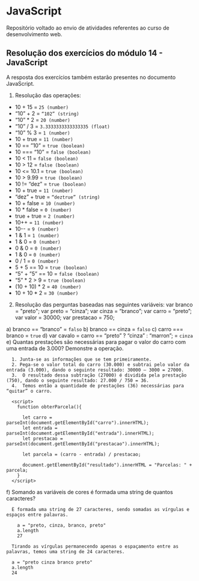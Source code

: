 # JavaScript
Repositório voltado ao envio de atividades referentes ao curso de desenvolvimento web.
## Resolução dos exercícios do módulo 14 - JavaScript
A resposta dos exercícios também estarão presentes no documento JavaScript.

1. Resolução das operações:
  * 10 + 15 = ```25 (number)```
  * “10” + 2 = ```“102” (string)```
  * “10” * 2 = ```20 (number)```
  * “10” / 3 = ```3.3333333333333335 (float)```
  * “10” % 3 = ```1 (number)```
  * 10 + true = ```11 (number)```
  * 10 == ”10” = ```true (boolean)```
  * 10 === “10” = ```false (boolean)```
  * 10 < 11 = ```false (boolean)```
  * 10 > 12 = ```false (boolean)```
  * 10 <= 10.1 = ```true (boolean)```
  * 10 > 9.99 = ```true (boolean)```
  * 10 != “dez” = ```true (boolean)```
  * 10 + true = ```11 (number)```
  * “dez” + true = ```“deztrue” (string)```
  * 10 + false = ```10 (number)```
  * 10 * false = ```0 (number)```
  * true + true = ```2 (number)```
  * 10++ = ```11 (number)```
  * 10-- = ```9 (number)```
  * 1 & 1 = ```1 (number)```
  * 1 & 0 = ```0 (number)```
  * 0 & 0 = ```0 (number)```
  * 1 & 0 = ```0 (number)```
  * 0 / 1 = ```0 (number)```
  * 5 + 5 == 10 = ```true (boolean)```
  * “5” + ”5” == 10 = ```false (boolean)```
  * “5” * 2 > 9 = ```true (boolean)```
  * (10 + 10) * 2 = ```40 (number)```
  * 10 + 10 * 2 = ```30 (number)```

2. Resolução das perguntas baseadas nas seguintes variáveis:
  var branco = "preto";
  var preto = “cinza”;
  var cinza = “branco”;
  var carro = “preto”;
  var valor = 30000;
  var prestacao = 750;

a) branco == “branco” = ```falso```
b) branco == cinza = ```falso```
c) carro === branco = ```true```
d) var cavalo = carro == “preto” ? “cinza” : “marron”; = ```cinza```
e) Quantas prestações são necessárias para pagar o valor do carro com uma entrada de 3.000? Demonstre a operação.
  ```
    1. Junta-se as informações que se tem primeiramente.
    2. Pega-se o valor total do carro (30.000) e subtrai pelo valor da entrada (3.000), dando o seguinte resultado: 30000 – 3000 = 27000.
    3.	O resultado dessa subtração (27000) é dividida pela prestação (750), dando o seguinte resultado: 27.000 / 750 = 36.
    4.	Temos então a quantidade de prestações (36) necessárias para “quitar” o carro.

    <script>
      function obterParcela(){

        let carro = parseInt(document.getElementById("carro").innerHTML);
        let entrada = parseInt(document.getElementById("entrada").innerHTML);
        let prestacao = parseInt(document.getElementById("prestacao").innerHTML);

        let parcela = (carro - entrada) / prestacao;

        document.getElementById("resultado").innerHTML = "Parcelas: " + parcela;
      }
    </script>
  ```
f) Somando as variáveis de cores é formada uma string de quantos caracteres? 
  ```
    É formada uma string de 27 caracteres, sendo somadas as vírgulas e espaços entre palavras.
    
      a = "preto, cinza, branco, preto"
      a.length
      27
  ```
  ```
    Tirando as vírgulas permanecendo apenas o espaçamento entre as palavras, temos uma string de 24 caracteres.

    a = "preto cinza branco preto"
    a.length
    24
  ```
